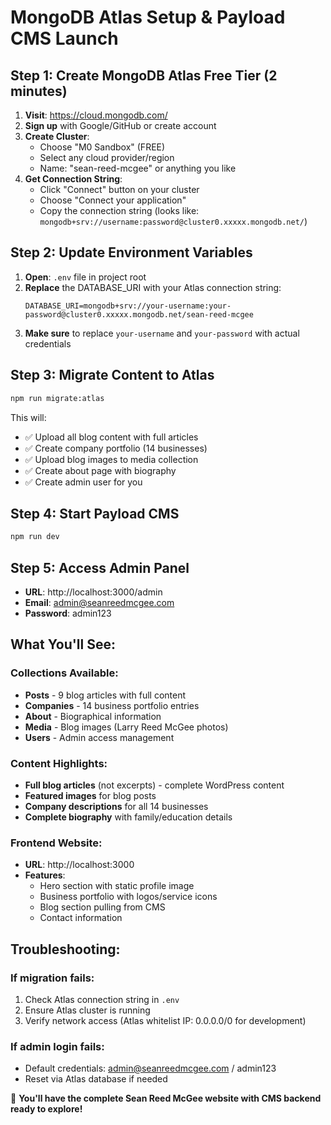 # MongoDB Atlas Setup & Payload CMS Launch

## Step 1: Create MongoDB Atlas Free Tier (2 minutes)

1. **Visit**: https://cloud.mongodb.com/
2. **Sign up** with Google/GitHub or create account
3. **Create Cluster**:
   - Choose "M0 Sandbox" (FREE)
   - Select any cloud provider/region
   - Name: "sean-reed-mcgee" or anything you like
4. **Get Connection String**:
   - Click "Connect" button on your cluster
   - Choose "Connect your application"
   - Copy the connection string (looks like: `mongodb+srv://username:password@cluster0.xxxxx.mongodb.net/`)

## Step 2: Update Environment Variables

1. **Open**: `.env` file in project root
2. **Replace** the DATABASE_URI with your Atlas connection string:
   ```
   DATABASE_URI=mongodb+srv://your-username:your-password@cluster0.xxxxx.mongodb.net/sean-reed-mcgee
   ```
3. **Make sure** to replace `your-username` and `your-password` with actual credentials

## Step 3: Migrate Content to Atlas

```bash
npm run migrate:atlas
```

This will:
- ✅ Upload all blog content with full articles
- ✅ Create company portfolio (14 businesses)
- ✅ Upload blog images to media collection
- ✅ Create about page with biography
- ✅ Create admin user for you

## Step 4: Start Payload CMS

```bash
npm run dev
```

## Step 5: Access Admin Panel

- **URL**: http://localhost:3000/admin
- **Email**: admin@seanreedmcgee.com
- **Password**: admin123

## What You'll See:

### Collections Available:
- **Posts** - 9 blog articles with full content
- **Companies** - 14 business portfolio entries  
- **About** - Biographical information
- **Media** - Blog images (Larry Reed McGee photos)
- **Users** - Admin access management

### Content Highlights:
- **Full blog articles** (not excerpts) - complete WordPress content
- **Featured images** for blog posts
- **Company descriptions** for all 14 businesses
- **Complete biography** with family/education details

### Frontend Website:
- **URL**: http://localhost:3000
- **Features**: 
  - Hero section with static profile image
  - Business portfolio with logos/service icons
  - Blog section pulling from CMS
  - Contact information

## Troubleshooting:

### If migration fails:
1. Check Atlas connection string in `.env`
2. Ensure Atlas cluster is running
3. Verify network access (Atlas whitelist IP: 0.0.0.0/0 for development)

### If admin login fails:
- Default credentials: admin@seanreedmcgee.com / admin123
- Reset via Atlas database if needed

🎉 **You'll have the complete Sean Reed McGee website with CMS backend ready to explore!**